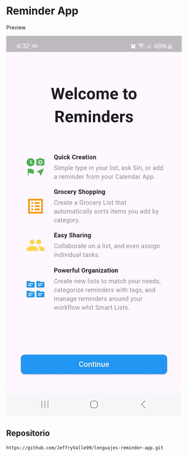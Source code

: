 # Reminder App
Preview

![Reminder-App](img-reminder-app.jpeg)

## Repositorio
```
https://github.com/JeffryValle99/lenguajes-reminder-app.git
```

